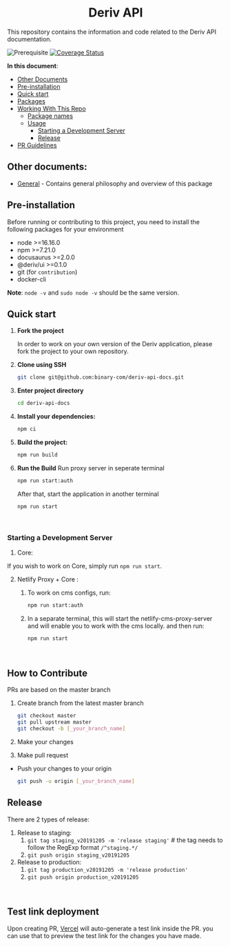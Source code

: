 <h1 align="center">Deriv API</h1>

This repository contains the information and code related to the Deriv API documentation.

![Prerequisite](https://img.shields.io/badge/node-%3E%3D16.16.0-blue.svg)
[![Coverage Status](https://coveralls.io/repos/github/binary-com/deriv-api-docs/badge.svg?branch=master)](https://coveralls.io/github/binary-com/deriv-api-docs?branch=master)

<!--
![CircleCI](https://img.shields.io/circleci/build/github/binary-com/deriv-api-docs)
![Sonar Tech Debt](https://img.shields.io/sonar/tech_debt/binary-com_deriv-app?server=https%3A%2F%2Fsonarcloud.io)
![Sonar Violations (short format)](https://img.shields.io/sonar/violations/binary-com_deriv-app?server=https%3A%2F%2Fsonarcloud.io) -->

**In this document**:

- [Other Documents](#other-documents)
- [Pre-installation](#Pre-installation)
- [Quick start](#Quick-start)
- [Packages](#packages)
- [Working With This Repo](#working-with-this-repo)
  - [Package names](#package-names)
  - [Usage](#usage)
    - [Starting a Development Server](#starting-a-dev-server)
    - [Release](#release)
- [PR Guidelines](#pr-guidelines)

## Other documents:

- [General](docs/README.md) - Contains general philosophy and overview of this package

## Pre-installation

Before running or contributing to this project, you need to install the following packages for your environment

- node >=16.16.0
- npm >=7.21.0
- docusaurus >=2.0.0
- @deriv/ui >=0.1.0
- git (for `contribution`)
- docker-cli

**Note**: `node -v` and `sudo node -v` should be the same version.

## Quick start

1.  **Fork the project**

    In order to work on your own version of the Deriv application, please fork the project to your own repository.

2.  **Clone using SSH**

    ```sh
    git clone git@github.com:binary-com/deriv-api-docs.git
    ```

3.  **Enter project directory**

    ```sh
    cd deriv-api-docs
    ```

4.  **Install your dependencies:**

    ```sh
    npm ci
    ```

5.  **Build the project:**

    ```sh
    npm run build
    ```

6.  **Run the Build**
    Run proxy server in seperate terminal

    ```sh
    npm run start:auth
    ```

    After that, start the application in another terminal

    ```sh
    npm run start
    ```

<br />

### Starting a Development Server

1. Core:

If you wish to work on Core, simply run `npm run start`.

2.  Netlify Proxy + Core :

    1.  To work on cms configs, run:

        ```sh
        npm run start:auth
        ```

    2.  In a separate terminal, this will start the netlify-cms-proxy-server and will enable you to work with the cms locally.
        and then run:

        ```sh
        npm run start
        ```

<br />

## How to Contribute

PRs are based on the master branch

1. Create branch from the latest master branch

   ```sh
   git checkout master
   git pull upstream master
   git checkout -b [_your_branch_name]
   ```

2. Make your changes

3. Make pull request

- Push your changes to your origin

  ```sh
  git push -u origin [_your_branch_name]
  ```

## Release

There are 2 types of release:

1. Release to staging:
   1. `git tag staging_v20191205 -m 'release staging'` # the tag needs to follow the RegExp format `/^staging.*/`
   2. `git push origin staging_v20191205`
2. Release to production:
   1. `git tag production_v20191205 -m 'release production'`
   2. `git push origin production_v20191205`

<br />

## Test link deployment

Upon creating PR, [Vercel](https://vercel.com/) will auto-generate a test link inside the PR. you can use that to preview the test link for the changes you have made.

<br />
